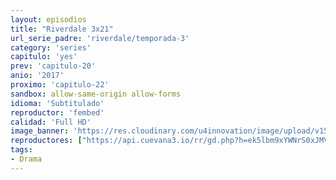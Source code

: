```yaml
---
layout: episodios
title: "Riverdale 3x21"
url_serie_padre: 'riverdale/temporada-3'
category: 'series'
capitulo: 'yes'
prev: 'capitulo-20'
anio: '2017'
proximo: 'capitulo-22'
sandbox: allow-same-origin allow-forms
idioma: 'Subtitulado'
reproductor: 'fembed'
calidad: 'Full HD'
image_banner: 'https://res.cloudinary.com/u4innovation/image/upload/v1565152608/maxresdefault-min_vy9nnj.jpg'
reproductores: ["https://api.cuevana3.io/rr/gd.php?h=ek5lbm9xYWNrS0xJMVp5b21KREk0dFBLbjVkaHhkRGdrOG1jbnBpUnhhS1ZtWmRpZk12WnFjT25lb1pzbDhqbXVzcW9pNmVicU5TK3FIK1JhN0dqcHRDU3FadVkyUT09"]
tags:
- Drama
---
```











